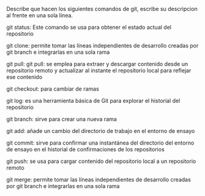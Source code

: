 Describe que hacen los siguientes comandos de git, escribe su descripcion al frente en una sola linea.

git status: Este comando se usa para obtener el estado actual del repositorio

git clone: permite tomar las líneas independientes de desarrollo creadas por git branch e integrarlas en una sola rama

git pull: git pull: se emplea para extraer y descargar contenido desde un repositorio remoto y actualizar al instante el repositorio local para reflejar ese contenido

git checkout: para cambiar de ramas

git log: es una herramienta básica de Git para explorar el historial del repositorio

git branch: sirve para crear una nueva rama

git add: añade un cambio del directorio de trabajo en el entorno de ensayo

git commit: sirve para confirmar una instantánea del directorio del entorno de ensayo en el historial de confirmaciones de los repositorios

git push: se usa para cargar contenido del repositorio local a un repositorio remoto 

git merge: permite tomar las líneas independientes de desarrollo creadas por git branch e integrarlas en una sola rama
